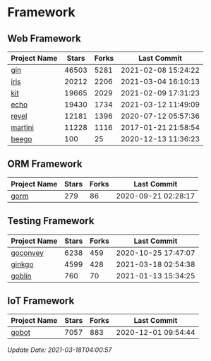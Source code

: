 # Framework

## Web Framework
| Project Name | Stars | Forks | Last Commit |
| ------------ | ----- | ----- | ----------- |
| [gin](https://github.com/gin-gonic/gin) | 46503 | 5281 | 2021-02-08 15:24:22 |
| [iris](https://github.com/kataras/iris) | 20212 | 2206 | 2021-03-04 16:10:13 |
| [kit](https://github.com/go-kit/kit) | 19665 | 2029 | 2021-02-09 17:31:23 |
| [echo](https://github.com/labstack/echo) | 19430 | 1734 | 2021-03-12 11:49:09 |
| [revel](https://github.com/revel/revel) | 12181 | 1396 | 2020-07-12 05:57:36 |
| [martini](https://github.com/go-martini/martini) | 11228 | 1116 | 2017-01-21 21:58:54 |
| [beego](https://github.com/astaxie/beego) | 100 | 25 | 2020-12-13 11:36:23 |

## ORM Framework
| Project Name | Stars | Forks | Last Commit |
| ------------ | ----- | ----- | ----------- |
| [gorm](https://github.com/jinzhu/gorm) | 279 | 86 | 2020-09-21 02:28:17 |

## Testing Framework
| Project Name | Stars | Forks | Last Commit |
| ------------ | ----- | ----- | ----------- |
| [goconvey](https://github.com/smartystreets/goconvey) | 6238 | 459 | 2020-10-25 17:47:07 |
| [ginkgo](https://github.com/onsi/ginkgo) | 4599 | 428 | 2021-03-18 02:54:38 |
| [goblin](https://github.com/franela/goblin) | 760 | 70 | 2021-01-13 15:34:25 |

## IoT Framework
| Project Name | Stars | Forks | Last Commit |
| ------------ | ----- | ----- | ----------- |
| [gobot](https://github.com/hybridgroup/gobot) | 7057 | 883 | 2020-12-01 09:54:44 |

*Update Date: 2021-03-18T04:00:57*